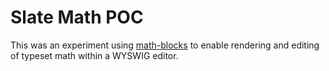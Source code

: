# Slate Math POC

This was an experiment using [math-blocks](https://github.com/math-blocks/math-blocks)
to enable rendering and editing of typeset math within a WYSWIG editor.
